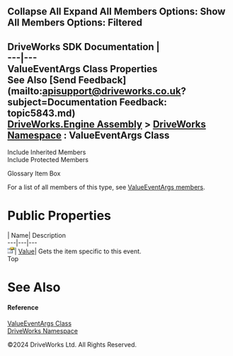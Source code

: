        

 Collapse All Expand All  Members Options: Show All  Members Options: Filtered   
---  
DriveWorks SDK Documentation  |   
---|---  
ValueEventArgs<T> Class Properties   
See Also [Send Feedback](mailto:apisupport@driveworks.co.uk?subject=Documentation Feedback: topic5843.md)  
[DriveWorks.Engine Assembly](topic2156.md) > [DriveWorks Namespace](topic2159.md) : ValueEventArgs<T> Class  
---  
  
Include Inherited Members    
Include Protected Members    


Glossary Item Box

For a list of all members of this type, see [ValueEventArgs<T> members](topic5844.md).

# Public Properties

| Name| Description  
---|---|---  
![Public Property](dotnetimages/publicProperty.gif)| [Value](topic5850.md)| Gets the item specific to this event.   
Top

# See Also

#### Reference

[ValueEventArgs<T> Class](topic5843.md)   
[DriveWorks Namespace](topic2159.md)

©2024 DriveWorks Ltd. All Rights Reserved.
